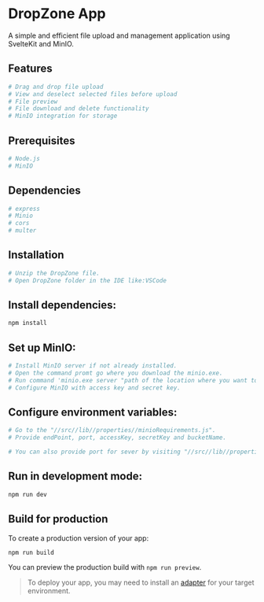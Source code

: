 # DropZone App


A simple and efficient file upload and management application using SvelteKit and MinIO.

## Features

```bash
# Drag and drop file upload
# View and deselect selected files before upload
# File preview
# File download and delete functionality
# MinIO integration for storage
```

## Prerequisites

```bash
# Node.js
# MinIO
```

## Dependencies

```bash
# express
# Minio
# cors
# multer
```
## Installation
```bash
# Unzip the DropZone file.
# Open DropZone folder in the IDE like:VSCode
```

## Install dependencies:
```bash
npm install
```

## Set up MinIO:
```bash
# Install MinIO server if not already installed.
# Open the command promt go where you download the minio.exe. 
# Run command 'minio.exe server "path of the location where you want to store or get the bucket"'
# Configure MinIO with access key and secret key.
```

## Configure environment variables:
```bash
# Go to the "//src//lib//properties//minioRequirements.js".
# Provide endPoint, port, accessKey, secretKey and bucketName.

# You can also provide port for sever by visiting "//src//lib//properties//serverHost.js".
```

## Run in development mode:
```bash
npm run dev
```
## Build for production

To create a production version of your app:

```bash
npm run build
```

You can preview the production build with `npm run preview`.

> To deploy your app, you may need to install an [adapter](https://kit.svelte.dev/docs/adapters) for your target environment.
